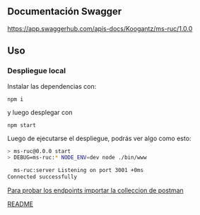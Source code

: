 ## Documentación Swagger

https://app.swaggerhub.com/apis-docs/Koogantz/ms-ruc/1.0.0

## Uso

### Despliegue local

Instalar las dependencias con:

```
npm i
```

y luego desplegar con

```
npm start
```

Luego de ejecutarse el despliegue, podrás ver algo como esto:

```bash
> ms-ruc@0.0.0 start
> DEBUG=ms-ruc:* NODE_ENV=dev node ./bin/www

  ms-ruc:server Listening on port 3001 +0ms
Connected successfully
```
[Para probar los endpoints importar la colleccion de postman](https://github.com/Koogantz/ms-ruc/tree/master/postman-collection/ms-ruc.postman_collection.json)

[README](./README.md)

